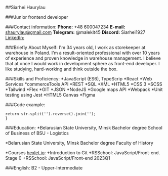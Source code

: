 ##Siarhei Haurylau

###Junior frontend developer

###Contact information:
**Phone:** +48 600047234
**E-mail:** shaurylau@gmail.com
**Telegram:** @malekit45
**Discord:** Siarhei1927
[LinkedIn:](https://www.linkedin.com/in/siarhei-haurylau/)

###Briefly About Myself:
I'm 34 years old, I work as storekeeper at warehouse in Poland. I'm a result-oriented professional with over 10 years of experience and proven knowledge in warehouse management. I believe that at once I would work in development sphere as front-end developer. I like studying, hard-working and think outside the box.

###Skills and Proficiency:
*JavaScript (ES6), TypeScrip
*React
*Web Services
*commerceTools API
*REST
*SQL
*XML
*HTML5
*CSS 3
*SCSS
*Tailwind
*Flex
*GIT
*JSON
*NodeJS
*Google maps API
*Webpack
*Unit testing using Jest
*HTML5 Canvas
*Figma

###Code example:

```function solution(str){
return str.split('').reverse().join('');
}
```

###Education:
\*Belarusian State University, Minsk Bachelor degree
School of Business of BSU - Logistics

\*Belarusian State University, Minsk Bachelor degree
Faculty of History

\*Courses [hexlet.io](https://ru.hexlet.io/):
+Introduction to Git
+RSSchool: JavaScript/Front-end. Stage 0
+RSSchool: JavaScript/Front-end 2023Q1

###English:
B2 - Upper-Intermediate
